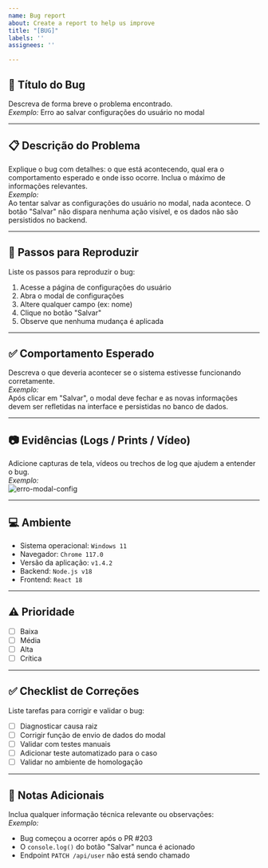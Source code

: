 ```yaml
---
name: Bug report
about: Create a report to help us improve
title: "[BUG]"
labels: ''
assignees: ''

---
```


## 🐞 Título do Bug  
Descreva de forma breve o problema encontrado.  
*Exemplo:* Erro ao salvar configurações do usuário no modal

---

## 📋 Descrição do Problema  
Explique o bug com detalhes: o que está acontecendo, qual era o comportamento esperado e onde isso ocorre. Inclua o máximo de informações relevantes.  
*Exemplo:*  
Ao tentar salvar as configurações do usuário no modal, nada acontece. O botão "Salvar" não dispara nenhuma ação visível, e os dados não são persistidos no backend.

---

## 🔁 Passos para Reproduzir  
Liste os passos para reproduzir o bug:  
1. Acesse a página de configurações do usuário  
2. Abra o modal de configurações  
3. Altere qualquer campo (ex: nome)  
4. Clique no botão "Salvar"  
5. Observe que nenhuma mudança é aplicada

---

## ✅ Comportamento Esperado  
Descreva o que deveria acontecer se o sistema estivesse funcionando corretamente.  
*Exemplo:*  
Após clicar em "Salvar", o modal deve fechar e as novas informações devem ser refletidas na interface e persistidas no banco de dados.

---

## 📷 Evidências (Logs / Prints / Vídeo)  
Adicione capturas de tela, vídeos ou trechos de log que ajudem a entender o bug.  
*Exemplo:*  
![erro-modal-config](https://link-da-imagem-ou-gif.com)

---

## 💻 Ambiente  
- Sistema operacional: `Windows 11`  
- Navegador: `Chrome 117.0`  
- Versão da aplicação: `v1.4.2`  
- Backend: `Node.js v18`  
- Frontend: `React 18`

---

## ⚠️ Prioridade  
- [ ] Baixa  
- [ ] Média  
- [ ] Alta  
- [ ] Crítica  

---

## ✅ Checklist de Correções  
Liste tarefas para corrigir e validar o bug:  
- [ ] Diagnosticar causa raiz  
- [ ] Corrigir função de envio de dados do modal  
- [ ] Validar com testes manuais  
- [ ] Adicionar teste automatizado para o caso  
- [ ] Validar no ambiente de homologação  

---

## 🧠 Notas Adicionais  
Inclua qualquer informação técnica relevante ou observações:  
*Exemplo:*  
- Bug começou a ocorrer após o PR #203  
- O `console.log()` do botão "Salvar" nunca é acionado  
- Endpoint `PATCH /api/user` não está sendo chamado
